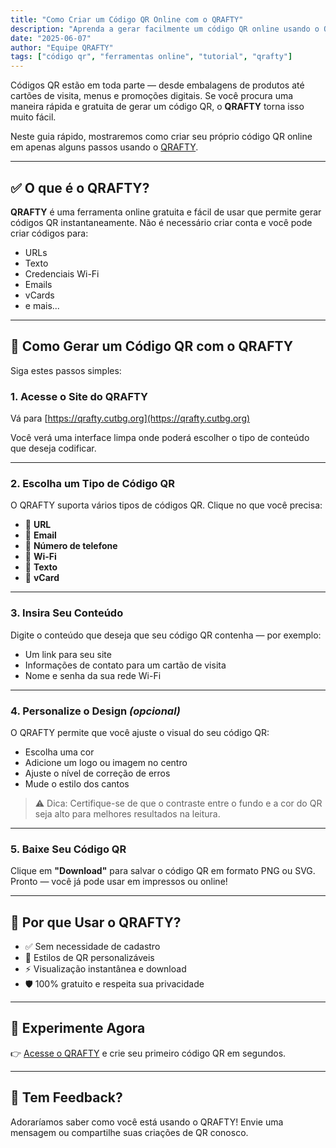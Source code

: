 ```yaml
---
title: "Como Criar um Código QR Online com o QRAFTY"
description: "Aprenda a gerar facilmente um código QR online usando o QRAFTY. Sem necessidade de cadastro — rápido, grátis e personalizável."
date: "2025-06-07"
author: "Equipe QRAFTY"
tags: ["código qr", "ferramentas online", "tutorial", "qrafty"]
---
```


Códigos QR estão em toda parte — desde embalagens de produtos até cartões de visita, menus e promoções digitais. Se você procura uma maneira rápida e gratuita de gerar um código QR, o **QRAFTY** torna isso muito fácil.

Neste guia rápido, mostraremos como criar seu próprio código QR online em apenas alguns passos usando o [QRAFTY](https://qrafty.cutbg.org).

---

## ✅ O que é o QRAFTY?

**QRAFTY** é uma ferramenta online gratuita e fácil de usar que permite gerar códigos QR instantaneamente. Não é necessário criar conta e você pode criar códigos para:

- URLs
- Texto
- Credenciais Wi-Fi
- Emails
- vCards
- e mais...

---

## 🚀 Como Gerar um Código QR com o QRAFTY

Siga estes passos simples:

### 1. Acesse o Site do QRAFTY

Vá para [https://qrafty.cutbg.org](https://qrafty.cutbg.org)

Você verá uma interface limpa onde poderá escolher o tipo de conteúdo que deseja codificar.

---

### 2. Escolha um Tipo de Código QR

O QRAFTY suporta vários tipos de códigos QR. Clique no que você precisa:
- 🔗 **URL**
- 📧 **Email**
- 📱 **Número de telefone**
- 📶 **Wi-Fi**
- 💬 **Texto**
- 👤 **vCard**

---

### 3. Insira Seu Conteúdo

Digite o conteúdo que deseja que seu código QR contenha — por exemplo:
- Um link para seu site
- Informações de contato para um cartão de visita
- Nome e senha da sua rede Wi-Fi

---

### 4. Personalize o Design *(opcional)*

O QRAFTY permite que você ajuste o visual do seu código QR:
- Escolha uma cor
- Adicione um logo ou imagem no centro
- Ajuste o nível de correção de erros
- Mude o estilo dos cantos

> ⚠️ Dica: Certifique-se de que o contraste entre o fundo e a cor do QR seja alto para melhores resultados na leitura.

---

### 5. Baixe Seu Código QR

Clique em **"Download"** para salvar o código QR em formato PNG ou SVG. Pronto — você já pode usar em impressos ou online!

---

## 🎯 Por que Usar o QRAFTY?

- ✅ Sem necessidade de cadastro
- 🎨 Estilos de QR personalizáveis
- ⚡ Visualização instantânea e download
- 🛡️ 100% gratuito e respeita sua privacidade

---

## 🔗 Experimente Agora

👉 [Acesse o QRAFTY](https://qrafty.cutbg.org) e crie seu primeiro código QR em segundos.

---

## 💬 Tem Feedback?

Adoraríamos saber como você está usando o QRAFTY! Envie uma mensagem ou compartilhe suas criações de QR conosco.
